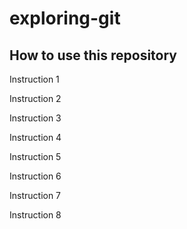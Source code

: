 # exploring-git

## How to use this repository

Instruction 1

Instruction 2

Instruction 3

Instruction 4

Instruction 5

Instruction 6

Instruction 7

Instruction 8
